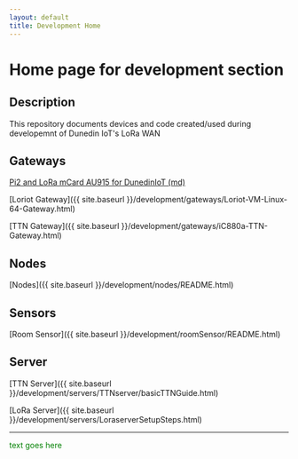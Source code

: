 ```yaml
---
layout: default
title: Development Home
---
```



# Home page for development section


## Description
This repository documents devices and code created/used during developemnt of Dunedin IoT's LoRa WAN


## Gateways

<a href="../development/gateways/README.md">Pi2 and LoRa mCard AU915 for DunedinIoT (md)</a>



[Loriot Gateway]({{ site.baseurl }}/development/gateways/Loriot-VM-Linux-64-Gateway.html)

[TTN Gateway]({{ site.baseurl }}/development/gateways/iC880a-TTN-Gateway.html)


## Nodes
[Nodes]({{ site.baseurl }}/development/nodes/README.html)

## Sensors
[Room Sensor]({{ site.baseurl }}/development/roomSensor/README.html)

## Server
[TTN Server]({{ site.baseurl }}/development/servers/TTNserver/basicTTNGuide.html)

[LoRa Server]({{ site.baseurl }}/development/servers/LoraserverSetupSteps.html)




-----------------------------------------------------
<span style="color:green;"> text goes here</span>
<span style="color:white;">
  <script language="javascript">
  var x = document.links.length;
  for (i = 0; i < x; i++) {
    var thisHREF = document.links[i].href;
    if (thisHREF.indexOf(window.location.hostname) > -1) thisHREF = thisHREF.replace(".md",".html").replace("/index/","/");
    document.links[i].setAttribute('href', thisHREF);
  }
</span>
</script>


